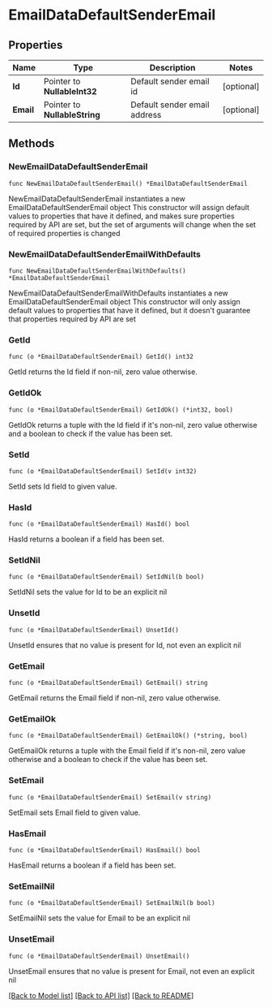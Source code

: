 # EmailDataDefaultSenderEmail

## Properties

Name | Type | Description | Notes
------------ | ------------- | ------------- | -------------
**Id** | Pointer to **NullableInt32** | Default sender email id | [optional] 
**Email** | Pointer to **NullableString** | Default sender email address | [optional] 

## Methods

### NewEmailDataDefaultSenderEmail

`func NewEmailDataDefaultSenderEmail() *EmailDataDefaultSenderEmail`

NewEmailDataDefaultSenderEmail instantiates a new EmailDataDefaultSenderEmail object
This constructor will assign default values to properties that have it defined,
and makes sure properties required by API are set, but the set of arguments
will change when the set of required properties is changed

### NewEmailDataDefaultSenderEmailWithDefaults

`func NewEmailDataDefaultSenderEmailWithDefaults() *EmailDataDefaultSenderEmail`

NewEmailDataDefaultSenderEmailWithDefaults instantiates a new EmailDataDefaultSenderEmail object
This constructor will only assign default values to properties that have it defined,
but it doesn't guarantee that properties required by API are set

### GetId

`func (o *EmailDataDefaultSenderEmail) GetId() int32`

GetId returns the Id field if non-nil, zero value otherwise.

### GetIdOk

`func (o *EmailDataDefaultSenderEmail) GetIdOk() (*int32, bool)`

GetIdOk returns a tuple with the Id field if it's non-nil, zero value otherwise
and a boolean to check if the value has been set.

### SetId

`func (o *EmailDataDefaultSenderEmail) SetId(v int32)`

SetId sets Id field to given value.

### HasId

`func (o *EmailDataDefaultSenderEmail) HasId() bool`

HasId returns a boolean if a field has been set.

### SetIdNil

`func (o *EmailDataDefaultSenderEmail) SetIdNil(b bool)`

 SetIdNil sets the value for Id to be an explicit nil

### UnsetId
`func (o *EmailDataDefaultSenderEmail) UnsetId()`

UnsetId ensures that no value is present for Id, not even an explicit nil
### GetEmail

`func (o *EmailDataDefaultSenderEmail) GetEmail() string`

GetEmail returns the Email field if non-nil, zero value otherwise.

### GetEmailOk

`func (o *EmailDataDefaultSenderEmail) GetEmailOk() (*string, bool)`

GetEmailOk returns a tuple with the Email field if it's non-nil, zero value otherwise
and a boolean to check if the value has been set.

### SetEmail

`func (o *EmailDataDefaultSenderEmail) SetEmail(v string)`

SetEmail sets Email field to given value.

### HasEmail

`func (o *EmailDataDefaultSenderEmail) HasEmail() bool`

HasEmail returns a boolean if a field has been set.

### SetEmailNil

`func (o *EmailDataDefaultSenderEmail) SetEmailNil(b bool)`

 SetEmailNil sets the value for Email to be an explicit nil

### UnsetEmail
`func (o *EmailDataDefaultSenderEmail) UnsetEmail()`

UnsetEmail ensures that no value is present for Email, not even an explicit nil

[[Back to Model list]](../README.md#documentation-for-models) [[Back to API list]](../README.md#documentation-for-api-endpoints) [[Back to README]](../README.md)


